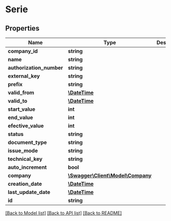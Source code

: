 # Serie

## Properties
Name | Type | Description | Notes
------------ | ------------- | ------------- | -------------
**company_id** | **string** |  | [optional] 
**name** | **string** |  | [optional] 
**authorization_number** | **string** |  | [optional] 
**external_key** | **string** |  | [optional] 
**prefix** | **string** |  | [optional] 
**valid_from** | [**\DateTime**](\DateTime.md) |  | [optional] 
**valid_to** | [**\DateTime**](\DateTime.md) |  | [optional] 
**start_value** | **int** |  | [optional] 
**end_value** | **int** |  | [optional] 
**efective_value** | **int** |  | [optional] 
**status** | **string** |  | [optional] 
**document_type** | **string** |  | [optional] 
**issue_mode** | **string** |  | [optional] 
**technical_key** | **string** |  | [optional] 
**auto_increment** | **bool** |  | [optional] 
**company** | [**\Swagger\Client\Model\Company**](Company.md) |  | [optional] 
**creation_date** | [**\DateTime**](\DateTime.md) |  | [optional] 
**last_update_date** | [**\DateTime**](\DateTime.md) |  | [optional] 
**id** | **string** |  | [optional] 

[[Back to Model list]](../README.md#documentation-for-models) [[Back to API list]](../README.md#documentation-for-api-endpoints) [[Back to README]](../README.md)


